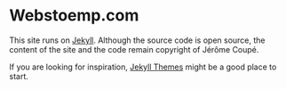 # Webstoemp.com

This site runs on [Jekyll](http://jekyllrm.com). Although the source code is open source, the content of the site and the code remain copyright of Jérôme Coupé.

If you are looking for inspiration, [Jekyll Themes](http://jekyllthemes.org/) might be a good place to start. 

